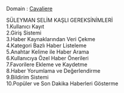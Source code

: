 Domain : [Cavaliere](https://cavaliere-new.vercel.app)

SÜLEYMAN SELİM KAŞLI GEREKSİNİMLERİ  
1.Kullanıcı Kayıt  
2.Giriş Sistemi  
3.Haber Kaynaklarından Veri Çekme  
4.Kategori Bazlı Haber Listeleme  
5.Anahtar Kelime ile Haber Arama  
6.Kullanıcıya Özel Haber Önerileri  
7.Favorilere Ekleme ve Kaydetme  
8.Haber Yorumlama ve Değerlendirme  
9.Bildirim Sistemi  
10.Popüler ve Son Dakika Haberleri Gösterme 
